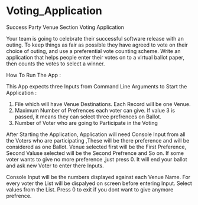 # Voting_Application
Success Party Venue Section Voting Application

Your team is going to celebrate their successful software release with an outing. To keep things as
fair as possible they have agreed to vote on their choice of outing, and use a preferential vote
counting scheme. Write an application that helps people enter their votes on to a virtual ballot
paper, then counts the votes to select a winner.

How To Run The App :

This App expects three Inputs from Command Line Arguments to Start the Application :
1. File which will have Venue Destinations. Each Record will be one Venue.
2. Maximum Number of Prefrences each voter can give. If value 3 is passed, it means they can select three prefrences on Ballot.
3. Number of Voter who are going to Participate in the Voting


After Starting the Application, Application will need Console Input from all the Voters who are participating ,These will be there preference and will be considered as one Ballot. Venue selected first will be the First Preference, Second Valuse selected will be the Second Prefrence and So on. If some voter wants to give no more preference ,just press 0. It will end your ballot and ask new Voter to enter there Inputs.

Console Input will be the numbers displayed against each Venue Name. For every voter the List will be dispalyed on screen before entering Input. Select values from the List. Press 0 to exit if you dont want to give anymore prefrence.


